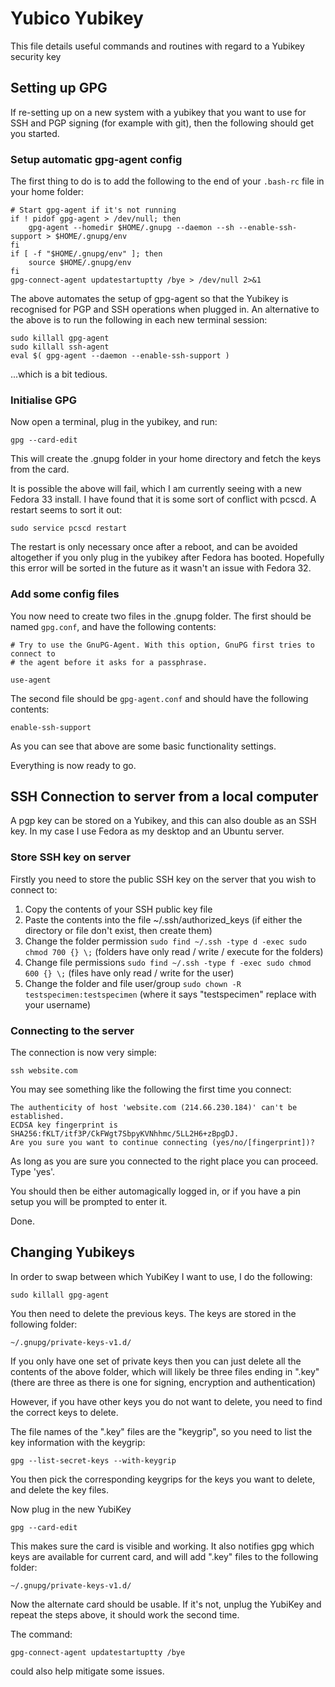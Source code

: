 # Yubico Yubikey

This file details useful commands and routines with regard to a Yubikey security key

## Setting up GPG

If re-setting up on a new system with a yubikey that you want to use for SSH and PGP signing (for example with git), then the following
should get you started.

### Setup automatic gpg-agent config

The first thing to do is to add the following to the end of your ```.bash-rc``` file in your home folder:

	# Start gpg-agent if it's not running
	if ! pidof gpg-agent > /dev/null; then
	    gpg-agent --homedir $HOME/.gnupg --daemon --sh --enable-ssh-support > $HOME/.gnupg/env
	fi
	if [ -f "$HOME/.gnupg/env" ]; then
	    source $HOME/.gnupg/env
	fi
	gpg-connect-agent updatestartuptty /bye > /dev/null 2>&1

The above automates the setup of gpg-agent so that the Yubikey is recognised for PGP and SSH operations when plugged in. An alternative
to the above is to run the following in each new terminal session:

	sudo killall gpg-agent
	sudo killall ssh-agent
	eval $( gpg-agent --daemon --enable-ssh-support )

...which is a bit tedious.

### Initialise GPG

Now open a terminal, plug in the yubikey, and run:

	gpg --card-edit

This will create the .gnupg folder in your home directory and fetch the keys from the card.

It is possible the above will fail, which I am currently seeing with a new Fedora 33 install. I have found that it
is some sort of conflict with pcscd. A restart seems to sort it out:

	sudo service pcscd restart

The restart is only necessary once after a reboot, and can be avoided altogether if you only plug in the yubikey after Fedora has booted.
Hopefully this error will be sorted in the future as it wasn't an issue with Fedora 32.

### Add some config files

You now need to create two files in the .gnupg folder. The first should be named ```gpg.conf```, and have the following contents:

	# Try to use the GnuPG-Agent. With this option, GnuPG first tries to connect to
	# the agent before it asks for a passphrase.

	use-agent

The second file should be ```gpg-agent.conf``` and should have the following contents:

	enable-ssh-support

As you can see that above are some basic functionality settings.

Everything is now ready to go.

## SSH Connection to server from a local computer

A pgp key can be stored on a Yubikey, and this can also double as an SSH key. In my case I use Fedora as my desktop and an Ubuntu server.

### Store SSH key on server

Firstly you need to store the public SSH key on the server that you wish to connect to:

1. Copy the contents of your SSH public key file
2. Paste the contents into the file ~/.ssh/authorized_keys (if either the directory or file don't exist, then create them)
3. Change the folder permission ```sudo find ~/.ssh -type d -exec sudo chmod 700 {} \;``` (folders have only read / write / execute for the folders)
4. Change file permissions ```sudo find ~/.ssh -type f -exec sudo chmod 600 {} \;``` (files have only read / write for the user)
5. Change the folder and file user/group ```sudo chown -R testspecimen:testspecimen``` (where it says "testspecimen" replace with your username)

### Connecting to the server

The connection is now very simple:

	ssh website.com

You may see something like the following the first time you connect:

	The authenticity of host 'website.com (214.66.230.184)' can't be established.
	ECDSA key fingerprint is SHA256:fKLT/itf3P/CkFWgt7SbpyKVNhhmc/5LL2H6+zBpgDJ.
	Are you sure you want to continue connecting (yes/no/[fingerprint])?

As long as you are sure you connected to the right place you can proceed. Type 'yes'.

You should then be either automagically logged in, or if you have a pin setup you will be prompted to enter it.

Done. 


## Changing Yubikeys

In order to swap between which YubiKey I want to use, I do the following:

	sudo killall gpg-agent

You then need to delete the previous keys. The keys are stored in the following folder: 

	~/.gnupg/private-keys-v1.d/

If you only have one set of private keys then you can just delete all the contents of the above folder, which will
likely be three files ending in ".key" (there are three as there is one for signing, encryption and authentication)
	
However, if you have other keys you do not want to delete, you need to find the correct keys to delete. 

The file names of the ".key" files are the "keygrip", so you need to list the key information with the keygrip:

	gpg --list-secret-keys --with-keygrip

You then pick the corresponding keygrips for the keys you want to delete, and delete the key files.

Now plug in the new YubiKey

	gpg --card-edit

This makes sure the card is visible and working. It also notifies gpg which keys are available for current card, and will add ".key"
files to the following folder:

	~/.gnupg/private-keys-v1.d/

Now the alternate card should be usable. If it's not, unplug the YubiKey and repeat the steps above, it should work the second time.

The command:

	gpg-connect-agent updatestartuptty /bye

could also help mitigate some issues.